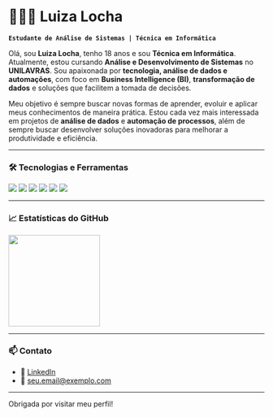# 👩🏼‍💻 Luiza Locha

**`Estudante de Análise de Sistemas | Técnica em Informática`**

Olá, sou **Luiza Locha**, tenho 18 anos e sou **Técnica em Informática**. Atualmente, estou cursando **Análise e Desenvolvimento de Sistemas** no **UNILAVRAS**. Sou apaixonada por **tecnologia, análise de dados e automações**, com foco em **Business Intelligence (BI)**, **transformação de dados** e soluções que facilitem a tomada de decisões. 

Meu objetivo é sempre buscar novas formas de aprender, evoluir e aplicar meus conhecimentos de maneira prática. Estou cada vez mais interessada em projetos de **análise de dados** e **automação de processos**, além de sempre buscar desenvolver soluções inovadoras para melhorar a produtividade e eficiência.

---

### 🛠️ Tecnologias e Ferramentas

<p align="left">
  <img src="https://img.shields.io/badge/Python-3776AB?style=for-the-badge&logo=python&logoColor=white" />
  <img src="https://img.shields.io/badge/Power%20BI-F2C811?style=for-the-badge&logo=powerbi&logoColor=black" />
  <img src="https://img.shields.io/badge/SQL-4479A1?style=for-the-badge&logo=postgresql&logoColor=white" />
  <img src="https://img.shields.io/badge/Git-F05032?style=for-the-badge&logo=git&logoColor=white" />
  <img src="https://img.shields.io/badge/GitHub-181717?style=for-the-badge&logo=github&logoColor=white" />
  <img src="https://img.shields.io/badge/Excel-217346?style=for-the-badge&logo=microsoft-excel&logoColor=white" />
</p>

---

### 📈 Estatísticas do GitHub

<p>
  <img height="180em" src="https://github-readme-stats.vercel.app/api?username=luizalocha&show_icons=true&theme=radical&locale=pt-br" />
</p>

---

### 📫 Contato

- 💼 [LinkedIn](https://www.linkedin.com/in/luizalocha/)
- 📧 seu.email@exemplo.com

---

Obrigada por visitar meu perfil! 
